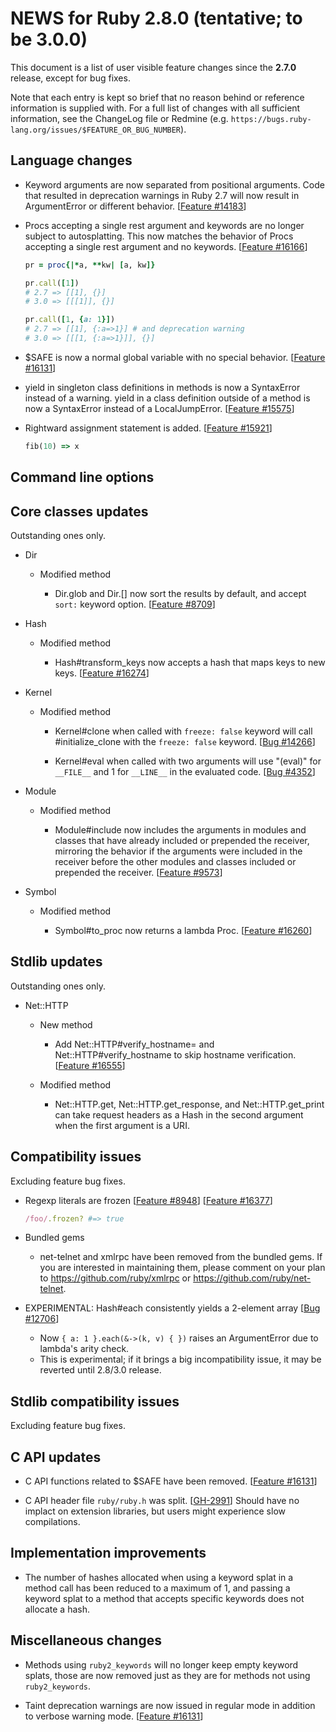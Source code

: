 # NEWS for Ruby 2.8.0 (tentative; to be 3.0.0)

This document is a list of user visible feature changes
since the **2.7.0** release, except for bug fixes.

Note that each entry is kept so brief that no reason behind or reference
information is supplied with.  For a full list of changes with all
sufficient information, see the ChangeLog file or Redmine
(e.g. `https://bugs.ruby-lang.org/issues/$FEATURE_OR_BUG_NUMBER`).

## Language changes

* Keyword arguments are now separated from positional arguments.
  Code that resulted in deprecation warnings in Ruby 2.7 will now
  result in ArgumentError or different behavior. [[Feature #14183]]

* Procs accepting a single rest argument and keywords are no longer
  subject to autosplatting.  This now matches the behavior of Procs
  accepting a single rest argument and no keywords.
  [[Feature #16166]]

    ```ruby
    pr = proc{|*a, **kw| [a, kw]}

    pr.call([1])
    # 2.7 => [[1], {}]
    # 3.0 => [[[1]], {}]

    pr.call([1, {a: 1}])
    # 2.7 => [[1], {:a=>1}] # and deprecation warning
    # 3.0 => [[[1, {:a=>1}]], {}]
    ```

* $SAFE is now a normal global variable with no special behavior.
  [[Feature #16131]]

* yield in singleton class definitions in methods is now a SyntaxError
  instead of a warning. yield in a class definition outside of a method
  is now a SyntaxError instead of a LocalJumpError.  [[Feature #15575]]

* Rightward assignment statement is added. [[Feature #15921]]

    ```ruby
    fib(10) => x
    ```

## Command line options

## Core classes updates

Outstanding ones only.

* Dir

    * Modified method

        * Dir.glob and Dir.[] now sort the results by default, and
          accept `sort:` keyword option.  [[Feature #8709]]

* Hash

    * Modified method

        * Hash#transform_keys now accepts a hash that maps keys to new
          keys.  [[Feature #16274]]

* Kernel

    * Modified method

        * Kernel#clone when called with `freeze: false` keyword will call
          #initialize_clone with the `freeze: false` keyword.
          [[Bug #14266]]

        * Kernel#eval when called with two arguments will use "(eval)"
          for `__FILE__` and 1 for `__LINE__` in the evaluated code.
          [[Bug #4352]]

* Module

    * Modified method

        * Module#include now includes the arguments in modules and
          classes that have already included or prepended the receiver,
          mirroring the behavior if the arguments were included in the
          receiver before the other modules and classes included or
          prepended the receiver.  [[Feature #9573]]

* Symbol

    * Modified method

        * Symbol#to_proc now returns a lambda Proc.
          [[Feature #16260]]

## Stdlib updates

Outstanding ones only.

* Net::HTTP

    * New method

        * Add Net::HTTP#verify_hostname= and Net::HTTP#verify_hostname
          to skip hostname verification.  [[Feature #16555]]

    * Modified method

        * Net::HTTP.get, Net::HTTP.get_response, and Net::HTTP.get_print can
          take request headers as a Hash in the second argument when the first
          argument is a URI.

## Compatibility issues

Excluding feature bug fixes.

* Regexp literals are frozen [[Feature #8948]] [[Feature #16377]]

    ```ruby
    /foo/.frozen? #=> true
    ```

* Bundled gems

    * net-telnet and xmlrpc have been removed from the bundled gems.
      If you are interested in maintaining them, please comment on
      your plan to https://github.com/ruby/xmlrpc
      or https://github.com/ruby/net-telnet.

* EXPERIMENTAL: Hash#each consistently yields a 2-element array [[Bug #12706]]

    * Now `{ a: 1 }.each(&->(k, v) { })` raises an ArgumentError
      due to lambda's arity check.
    * This is experimental; if it brings a big incompatibility issue,
      it may be reverted until 2.8/3.0 release.

## Stdlib compatibility issues

Excluding feature bug fixes.

## C API updates

* C API functions related to $SAFE have been removed.
  [[Feature #16131]]

* C API header file `ruby/ruby.h` was split. [[GH-2991]] Should have no implact
  on extension libraries, but users might experience slow compilations.

## Implementation improvements

* The number of hashes allocated when using a keyword splat in
  a method call has been reduced to a maximum of 1, and passing
  a keyword splat to a method that accepts specific keywords
  does not allocate a hash.

## Miscellaneous changes

* Methods using `ruby2_keywords` will no longer keep empty keyword
  splats, those are now removed just as they are for methods not
  using `ruby2_keywords`.

* Taint deprecation warnings are now issued in regular mode in
  addition to verbose warning mode.  [[Feature #16131]]


[Bug #4352]:      https://bugs.ruby-lang.org/issues/4352
[Feature #8709]:  https://bugs.ruby-lang.org/issues/8709
[Feature #8948]:  https://bugs.ruby-lang.org/issues/8948
[Feature #9573]:  https://bugs.ruby-lang.org/issues/9573
[Feature #14183]: https://bugs.ruby-lang.org/issues/14183
[Bug #14266]:     https://bugs.ruby-lang.org/issues/14266
[Feature #15575]: https://bugs.ruby-lang.org/issues/15575
[Feature #16131]: https://bugs.ruby-lang.org/issues/16131
[Feature #16166]: https://bugs.ruby-lang.org/issues/16166
[Feature #16260]: https://bugs.ruby-lang.org/issues/16260
[Feature #16274]: https://bugs.ruby-lang.org/issues/16274
[Feature #16377]: https://bugs.ruby-lang.org/issues/16377
[Bug #12706]:     https://bugs.ruby-lang.org/issues/12706
[Feature #15921]: https://bugs.ruby-lang.org/issues/15921
[Feature #16555]: https://bugs.ruby-lang.org/issues/16555
[GH-2991]:        https://github.com/ruby/ruby/pull/2991
